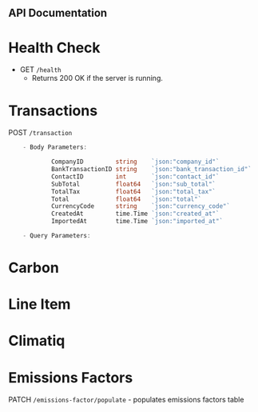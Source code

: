 ## API Documentation

# Health Check
- GET `/health`
    - Returns 200 OK if the server is running.

# Transactions
POST `/transaction` 
```go
    - Body Parameters:

            CompanyID         string    `json:"company_id"`
            BankTransactionID string    `json:"bank_transaction_id"`
            ContactID         int       `json:"contact_id"`
            SubTotal          float64   `json:"sub_total"`
            TotalTax          float64   `json:"total_tax"`
            Total             float64   `json:"total"`
            CurrencyCode      string    `json:"currency_code"`
            CreatedAt         time.Time `json:"created_at"`
            ImportedAt        time.Time `json:"imported_at"`

    - Query Parameters:
```
 
# Carbon

# Line Item

# Climatiq

# Emissions Factors
PATCH `/emissions-factor/populate`
    - populates emissions factors table
